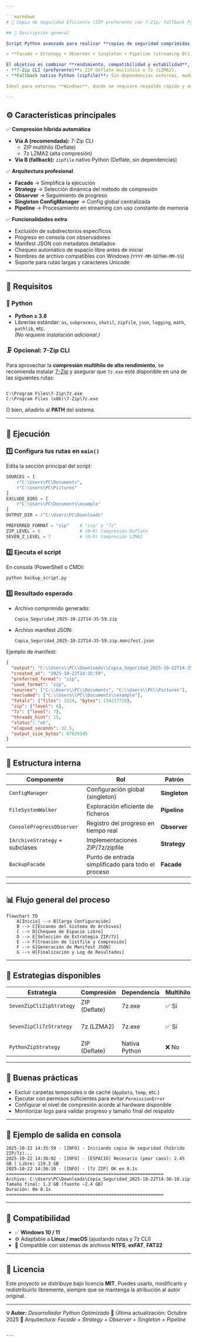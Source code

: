 ```yaml
---

```markdown
# 🧠 Copia de Seguridad Eficiente (ZIP preferente con 7-Zip; fallback Python ZIP)

## 📘 Descripción general

Script Python avanzado para realizar **copias de seguridad comprimidas y seguras** utilizando una arquitectura robusta basada en patrones de diseño:

> **Facade + Strategy + Observer + Singleton + Pipeline (streaming O(1) RAM)**

El objetivo es combinar **rendimiento, compatibilidad y estabilidad**, con soporte para:
- **7-Zip CLI (preferente)**: ZIP Deflate multihilo o 7z (LZMA2).  
- **Fallback nativo Python (zipfile)**: Sin dependencias externas, modo streaming, uso O(1) de RAM.

Ideal para entornos **Windows**, donde se requiere respaldo rápido y automatizado de carpetas críticas con metadatos y control de espacio disponible.

---
```


## ⚙️ Características principales

✅ **Compresión híbrida automática**
- **Vía A (recomendada):** 7-Zip CLI  
  - ZIP multihilo (Deflate)
  - 7z LZMA2 (alta compresión)
- **Vía B (fallback):** `zipfile` nativo Python (Deflate, sin dependencias)

✅ **Arquitectura profesional**
- **Facade** → Simplifica la ejecución  
- **Strategy** → Selección dinámica del método de compresión  
- **Observer** → Seguimiento de progreso  
- **Singleton ConfigManager** → Config global centralizada  
- **Pipeline** → Procesamiento en streaming con uso constante de memoria  

✅ **Funcionalidades extra**
- Exclusión de subdirectorios específicos  
- Progreso en consola con observadores  
- Manifest JSON con metadatos detallados  
- Chequeo automático de espacio libre antes de iniciar  
- Nombres de archivo compatibles con Windows (`YYYY-MM-DDTHH-MM-SS`)  
- Soporte para rutas largas y caracteres Unicode  

---

## 🧩 Requisitos

### 🐍 Python
- **Python ≥ 3.8**
- Librerías estándar: `os`, `subprocess`, `shutil`, `zipfile`, `json`, `logging`, `math`, `pathlib`, etc.  
  *(No requiere instalación adicional.)*

### 🗜️ Opcional: 7-Zip CLI
Para aprovechar la **compresión multihilo de alto rendimiento**, se recomienda instalar [7-Zip](https://www.7-zip.org/download.html) y asegurar que `7z.exe` esté disponible en una de las siguientes rutas:

```

C:\Program Files\7-Zip\7z.exe
C:\Program Files (x86)\7-Zip\7z.exe

````

O bien, añadirlo al **PATH** del sistema.

---

## 🚀 Ejecución

### 1️⃣ Configura tus rutas en `main()`

Edita la sección principal del script:

```python
SOURCES = [
    r"C:\Users\PC\Documents",
    r"C:\Users\PC\Pictures"
]
EXCLUDE_DIRS = [
    r"C:\Users\PC\Documents\example"
]
OUTPUT_DIR = r"C:\Users\PC\Downloads"

PREFERRED_FORMAT = "zip"    # "zip" o "7z"
ZIP_LEVEL = 6               # (0–9) Compresión Deflate
SEVEN_Z_LEVEL = 7           # (0–9) Compresión LZMA2
````

### 2️⃣ Ejecuta el script

En consola (PowerShell o CMD):

```bash
python backup_script.py
```

### 3️⃣ Resultado esperado

* Archivo comprimido generado:

  ```
  Copia_Seguridad_2025-10-22T14-35-59.zip
  ```
* Archivo manifest JSON:

  ```
  Copia_Seguridad_2025-10-22T14-35-59.zip.manifest.json
  ```

Ejemplo de manifest:

```json
{
  "output": "C:\\Users\\PC\\Downloads\\Copia_Seguridad_2025-10-22T14-35-59.zip",
  "created_at": "2025-10-22T14:35:59",
  "preferred_format": "zip",
  "used_format": "zip",
  "sources": ["C:\\Users\\PC\\Documents", "C:\\Users\\PC\\Pictures"],
  "excluded": ["C:\\Users\\PC\\Documents\\example"],
  "totals": {"files": 1524, "bytes": 134217728},
  "zip": {"level": 6},
  "7z": {"level": 7},
  "threads_hint": 15,
  "status": "ok",
  "elapsed_seconds": 32.5,
  "output_size_bytes": 67829345
}
```

---

## 🧱 Estructura interna

| Componente                     | Rol                                                | Patrón        |
| ------------------------------ | -------------------------------------------------- | ------------- |
| `ConfigManager`                | Configuración global (singleton)                   | **Singleton** |
| `FileSystemWalker`             | Exploración eficiente de ficheros                  | **Pipeline**  |
| `ConsoleProgressObserver`      | Registro del progreso en tiempo real               | **Observer**  |
| `IArchiveStrategy` + subclases | Implementaciones ZIP/7z/zipfile                    | **Strategy**  |
| `BackupFacade`                 | Punto de entrada simplificado para todo el proceso | **Facade**    |

---

## 📊 Flujo general del proceso

```mermaid
flowchart TD
    A[Inicio] --> B[Carga Configuración]
    B --> C[Escaneo del Sistema de Archivos]
    C --> D[Chequeo de Espacio Libre]
    D --> E[Selección de Estrategia ZIP/7z]
    E --> F[Creación de listfile y Compresión]
    F --> G[Generación de Manifest JSON]
    G --> H[Finalización y Log de Resultados]
```

---

## 🧩 Estrategias disponibles

| Estrategia               | Compresión    | Dependencia   | Multihilo | Notas                     |
| ------------------------ | ------------- | ------------- | --------- | ------------------------- |
| `SevenZipCliZipStrategy` | ZIP (Deflate) | 7z.exe        | ✅ Sí      | Rápida, estable           |
| `SevenZipCli7zStrategy`  | 7z (LZMA2)    | 7z.exe        | ✅ Sí      | Mayor ratio de compresión |
| `PythonZipStrategy`      | ZIP (Deflate) | Nativa Python | ❌ No      | Fallback sin dependencias |

---

## 🧠 Buenas prácticas

* Excluir carpetas temporales o de caché (`AppData`, `Temp`, etc.)
* Ejecutar con permisos suficientes para evitar `PermissionError`
* Configurar el nivel de compresión acorde al hardware disponible
* Monitorizar logs para validar progreso y tamaño final del respaldo

---

## 🧩 Ejemplo de salida en consola

```
2025-10-22 14:35:59 - [INFO] - Iniciando copia de seguridad (híbrido ZIP/7z)...
2025-10-22 14:36:02 - [INFO] - [ESPACIO] Necesario (peor caso): 2.45 GB | Libre: 119.3 GB
2025-10-22 14:36:10 - [INFO] - [7z ZIP] OK en 8.1s
============================================================
Archivo: C:\Users\PC\Downloads\Copia_Seguridad_2025-10-22T14-36-10.zip
Tamaño final: 1.2 GB (fuente ~2.4 GB)
Duración: 0m 8.1s
============================================================
```

---

## 🧩 Compatibilidad

* ✅ **Windows 10 / 11**
* ⚙️ Adaptable a **Linux / macOS** (ajustando rutas y 7z CLI)
* 🧱 Compatible con sistemas de archivos **NTFS**, **exFAT**, **FAT32**

---

## 📜 Licencia

Este proyecto se distribuye bajo licencia **MIT**.
Puedes usarlo, modificarlo y redistribuirlo libremente, siempre que se mantenga la atribución al autor original.

---

**💡 Autor:** *Desarrollador Python Optimizado*
📅 Última actualización: Octubre 2025
🧩 Arquitectura: *Facade + Strategy + Observer + Singleton + Pipeline*

```

---

```
